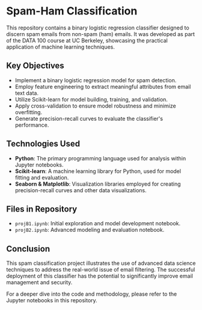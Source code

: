 # Spam-Ham Classification

This repository contains a binary logistic regression classifier designed to discern spam emails from non-spam (ham) emails. It was developed as part of the DATA 100 course at UC Berkeley, showcasing the practical application of machine learning techniques.

## Key Objectives
- Implement a binary logistic regression model for spam detection.
- Employ feature engineering to extract meaningful attributes from email text data.
- Utilize Scikit-learn for model building, training, and validation.
- Apply cross-validation to ensure model robustness and minimize overfitting.
- Generate precision-recall curves to evaluate the classifier's performance.

## Technologies Used
- **Python**: The primary programming language used for analysis within Jupyter notebooks.
- **Scikit-learn**: A machine learning library for Python, used for model fitting and evaluation.
- **Seaborn & Matplotlib**: Visualization libraries employed for creating precision-recall curves and other data visualizations.

## Files in Repository
- `projB1.ipynb`: Initial exploration and model development notebook.
- `projB2.ipynb`: Advanced modeling and evaluation notebook.

## Conclusion
This spam classification project illustrates the use of advanced data science techniques to address the real-world issue of email filtering. The successful deployment of this classifier has the potential to significantly improve email management and security.

For a deeper dive into the code and methodology, please refer to the Jupyter notebooks in this repository.


